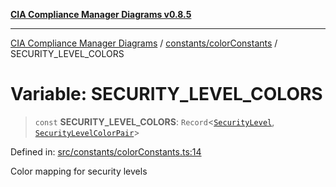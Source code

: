 [**CIA Compliance Manager Diagrams v0.8.5**](../../../README.md)

***

[CIA Compliance Manager Diagrams](../../../modules.md) / [constants/colorConstants](../README.md) / SECURITY\_LEVEL\_COLORS

# Variable: SECURITY\_LEVEL\_COLORS

> `const` **SECURITY\_LEVEL\_COLORS**: `Record`\<[`SecurityLevel`](../../../types/cia/type-aliases/SecurityLevel.md), [`SecurityLevelColorPair`](../interfaces/SecurityLevelColorPair.md)\>

Defined in: [src/constants/colorConstants.ts:14](https://github.com/Hack23/cia-compliance-manager/blob/3ae0301247f765ba03c8c0fe645db4718bb8af76/src/constants/colorConstants.ts#L14)

Color mapping for security levels
